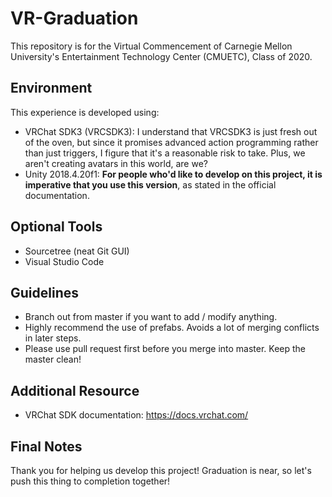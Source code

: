 # VR-Graduation

This repository is for the Virtual Commencement of Carnegie Mellon University's Entertainment Technology Center (CMUETC), Class of 2020.

## Environment

This experience is developed using:
- VRChat SDK3 (VRCSDK3): I understand that VRCSDK3 is just fresh out of the oven, but since it promises advanced action programming rather than just triggers, I figure that it's a reasonable risk to take. Plus, we aren't creating avatars in this world, are we?
- Unity 2018.4.20f1: **For people who'd like to develop on this project, it is imperative that you use this version**, as stated in the official documentation.

## Optional Tools
- Sourcetree (neat Git GUI)
- Visual Studio Code

## Guidelines
- Branch out from master if you want to add / modify anything.
- Highly recommend the use of prefabs.
Avoids a lot of merging conflicts in later steps.
- Please use pull request first before you merge into master. Keep the master clean!

## Additional Resource
- VRChat SDK documentation: https://docs.vrchat.com/

## Final Notes
Thank you for helping us develop this project! Graduation is near, so let's push this thing to completion together!
